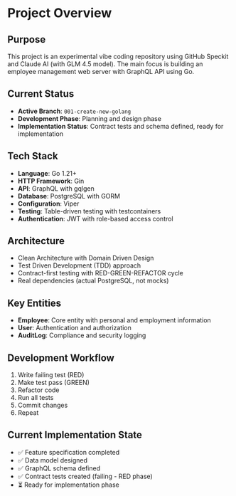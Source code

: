 # Project Overview

## Purpose
This project is an experimental vibe coding repository using GitHub Speckit and Claude AI (with GLM 4.5 model). The main focus is building an employee management web server with GraphQL API using Go.

## Current Status
- **Active Branch**: `001-create-new-golang`
- **Development Phase**: Planning and design phase
- **Implementation Status**: Contract tests and schema defined, ready for implementation

## Tech Stack
- **Language**: Go 1.21+
- **HTTP Framework**: Gin
- **API**: GraphQL with gqlgen
- **Database**: PostgreSQL with GORM
- **Configuration**: Viper
- **Testing**: Table-driven testing with testcontainers
- **Authentication**: JWT with role-based access control

## Architecture
- Clean Architecture with Domain Driven Design
- Test Driven Development (TDD) approach
- Contract-first testing with RED-GREEN-REFACTOR cycle
- Real dependencies (actual PostgreSQL, not mocks)

## Key Entities
- **Employee**: Core entity with personal and employment information
- **User**: Authentication and authorization
- **AuditLog**: Compliance and security logging

## Development Workflow
1. Write failing test (RED)
2. Make test pass (GREEN)
3. Refactor code
4. Run all tests
5. Commit changes
6. Repeat

## Current Implementation State
- ✅ Feature specification completed
- ✅ Data model designed
- ✅ GraphQL schema defined
- ✅ Contract tests created (failing - RED phase)
- ⏳ Ready for implementation phase